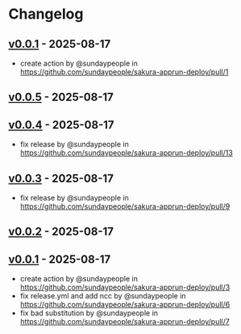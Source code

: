 # Changelog

## [v0.0.1](https://github.com/sundaypeople/sakura-apprun-deploy/commits/v0.0.1) - 2025-08-17
- create action by @sundaypeople in https://github.com/sundaypeople/sakura-apprun-deploy/pull/1

## [v0.0.5](https://github.com/sundaypeople/sakura-apprun-deploy/compare/v0.0.4...v0.0.5) - 2025-08-17

## [v0.0.4](https://github.com/sundaypeople/sakura-apprun-deploy/compare/v0.0.3...v0.0.4) - 2025-08-17
- fix release by @sundaypeople in https://github.com/sundaypeople/sakura-apprun-deploy/pull/13

## [v0.0.3](https://github.com/sundaypeople/sakura-apprun-deploy/compare/v0.0.2...v0.0.3) - 2025-08-17
- fix release by @sundaypeople in https://github.com/sundaypeople/sakura-apprun-deploy/pull/9

## [v0.0.2](https://github.com/sundaypeople/sakura-apprun-deploy/compare/v0.0.1...v0.0.2) - 2025-08-17

## [v0.0.1](https://github.com/sundaypeople/sakura-apprun-deploy/commits/v0.0.1) - 2025-08-17
- create action by @sundaypeople in https://github.com/sundaypeople/sakura-apprun-deploy/pull/3
- fix release.yml and add ncc by @sundaypeople in https://github.com/sundaypeople/sakura-apprun-deploy/pull/6
- fix bad substitution by @sundaypeople in https://github.com/sundaypeople/sakura-apprun-deploy/pull/7
